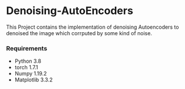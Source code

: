 # Denoising-AutoEncoders

This Project contains the implementation of denoising Autoencoders to denoised the image which corrputed by some kind of noise.


### Requirements
* Python 3.8
*  torch 1.7.1
*  Numpy 1.19.2
*  Matplotlib 3.3.2
